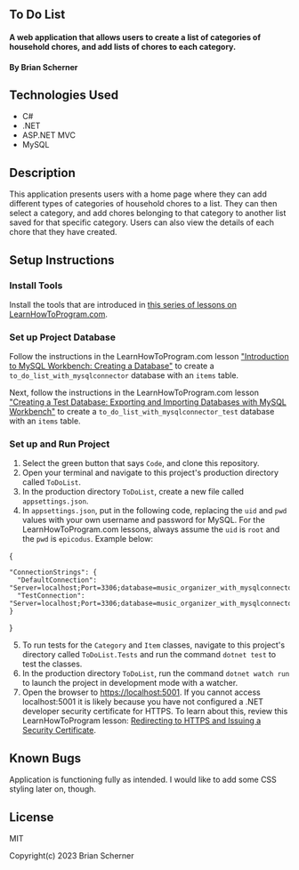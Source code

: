 ## To Do List

#### A web application that allows users to create a list of categories of household chores, and add lists of chores to each category.

#### By Brian Scherner

## Technologies Used

* C#
* .NET
* ASP.NET MVC
* MySQL

## Description

This application presents users with a home page where they can add different types of categories of household chores to a list. They can then select a category, and add chores belonging to that category to another list saved for that specific category. Users can also view the details of each chore that they have created.

## Setup Instructions

### Install Tools

Install the tools that are introduced in [this series of lessons on LearnHowToProgram.com](https://old.learnhowtoprogram.com/fidgetech-3-c-and-net/3-0-lessons-1-5-getting-started-with-c/3-0-0-01-welcome-to-c).

### Set up Project Database

Follow the instructions in the LearnHowToProgram.com lesson ["Introduction to MySQL Workbench: Creating a Database"](https://old.learnhowtoprogram.com/fidgetech-3-c-and-net/3-3-database-basics/3-3-0-04-introduction-to-mysql-workbench-creating-a-database) to create a `to_do_list_with_mysqlconnector` database with an `items` table.

Next, follow the instructions in the LearnHowToProgram.com lesson ["Creating a Test Database: Exporting and Importing Databases with MySQL Workbench"](https://old.learnhowtoprogram.com/fidgetech-3-c-and-net/3-3-database-basics/3-3-0-08-creating-a-test-database-exporting-and-importing-databases-with-mysql-workbench) to create a `to_do_list_with_mysqlconnector_test` database with an `items` table.

### Set up and Run Project

1. Select the green button that says `Code`, and clone this repository.
2. Open your terminal and navigate to this project's production directory called `ToDoList`.
3. In the production directory `ToDoList`, create a new file called `appsettings.json`.
4. In `appsettings.json`, put in the following code, replacing the `uid` and `pwd` values with your own username and password for MySQL. For the LearnHowToProgram.com lessons, always assume the `uid` is `root` and the `pwd` is `epicodus`. Example below:

{

    "ConnectionStrings": {
      "DefaultConnection": "Server=localhost;Port=3306;database=music_organizer_with_mysqlconnector;uid=root;pwd=epicodus;",
      "TestConnection": "Server=localhost;Port=3306;database=music_organizer_with_mysqlconnector_test;uid=root;pwd=epicodus;"
    }

}

5. To run tests for the `Category` and `Item` classes, navigate to this project's directory called `ToDoList.Tests` and run the command `dotnet test` to test the classes.
6. In the production directory `ToDoList`, run the command `dotnet watch run` to launch the project in development mode with a watcher.
7. Open the browser to [https://localhost:5001](https://localhost:5001). If you cannot access localhost:5001 it is likely because you have not configured a .NET developer security certificate for HTTPS. To learn about this, review this LearnHowToProgram lesson: [Redirecting to HTTPS and Issuing a Security Certificate](https://old.learnhowtoprogram.com/fidgetech-3-c-and-net/3-2-basic-web-applications/3-2-0-17-redirecting-to-https-and-issuing-a-security-certificate).

## Known Bugs

Application is functioning fully as intended. I would like to add some CSS styling later on, though.

## License

MIT

Copyright(c) 2023 Brian Scherner